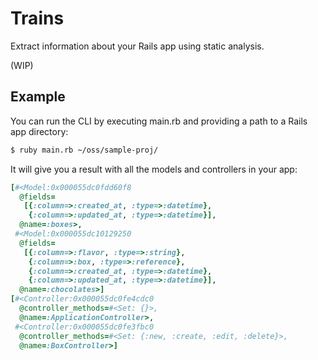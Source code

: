 # Trains

Extract information about your Rails app using static analysis.

(WIP)

## Example

You can run the CLI by executing main.rb and providing a path to a Rails app directory:

```bash
$ ruby main.rb ~/oss/sample-proj/
```

It will give you a result with all the models and controllers in your app:

```ruby
[#<Model:0x000055dc0fdd60f8
  @fields=
   [{:column=>:created_at, :type=>:datetime},
    {:column=>:updated_at, :type=>:datetime}],
  @name=:boxes>,
 #<Model:0x000055dc10129250
  @fields=
   [{:column=>:flavor, :type=>:string},
    {:column=>:box, :type=>:reference},
    {:column=>:created_at, :type=>:datetime},
    {:column=>:updated_at, :type=>:datetime}],
  @name=:chocolates>]
[#<Controller:0x000055dc0fe4cdc0
  @controller_methods=#<Set: {}>,
  @name=:ApplicationController>,
 #<Controller:0x000055dc0fe3fbc0
  @controller_methods=#<Set: {:new, :create, :edit, :delete}>,
  @name=:BoxController>]
```
